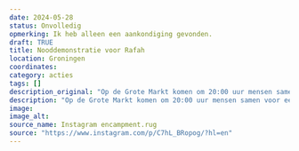 ```yaml
---
date: 2024-05-28
status: Onvolledig
opmerking: Ik heb alleen een aankondiging gevonden.
draft: TRUE
title: Nooddemonstratie voor Rafah
location: Groningen
coordinates: 
category: acties
tags: []
description_original: "Op de Grote Markt komen om 20:00 uur mensen samen voor een demonstratie voor Rafah. (Moet nog worden uitgezocht)"
description: "Op de Grote Markt komen om 20:00 uur mensen samen voor een demonstratie voor Rafah. (Moet nog worden uitgezocht)"
image: 
image_alt: 
source_name: Instagram encampment.rug
source: "https://www.instagram.com/p/C7hL_BRopog/?hl=en"
---
```

